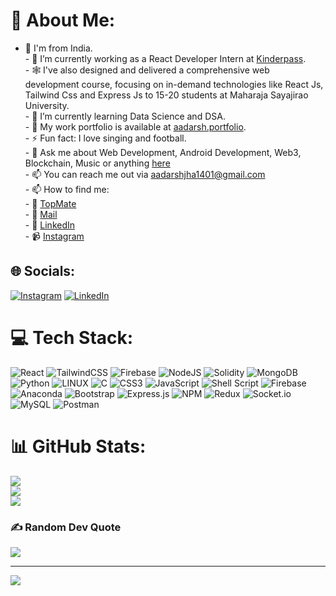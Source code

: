 
<!-- <img width="100%" src="https://i.imgur.com/iXuL1HG.png" height="auto"/>
<h1 align="center">Hi there, I'm <a src="[https://abhishek.id/](https://aadarsh-jha-portfolio.netlify.app/)" target="_blank">Aadarsh</a>! <img src="https://raw.githubusercontent.com/MartinHeinz/MartinHeinz/master/wave.gif" width="30px"></h1>

## About Me

- 🌊 I'm from India.
- 🔭 I’m currently working as an React Developer Intern at [Kinderpass](https://mykinderpass.com).
- 🕸 I've also designed and delivered a comprehensive web development course, focusing on in-demand technologies like React Js, Tailwind Css and Express Js to 15-20 students at Maharaja Sayajirao University.
- 🌱 I’m currently learning Data Science and DSA.
- 📑 My work portfolio is available at [aadarsh.portfolio](https://aadarsh-jha-portfolio.netlify.app/).
- ⚡ Fun fact: I love singing and football.
- 💬 Ask me about Web Development, Android Development, Web3, Blockchain, Music or anything [here](https://topmate.io/aadarsh_jha10)
- 📫 You can reach me out via [aadarshjha1401@gmail.com](mailto:aadarshjha1401@gmail.com)
- 📫 How to find me:
  - 🤙 [TopMate](https://topmate.io/aadarsh_jha10)
  - 📧 [Mail](mailto:aadarshjha1401@gmail.com)
  - 💼 [LinkedIn](https://www.linkedin.com/in/aadarsh-jha-b74330240)
  - 📹 [Instagram](https://www.instagram.com/echo.abhishek/)

<br />

## 🚀 Languages and Tools:

<p align="left">
    <a href="https://developer.mozilla.org/en-US/docs/Web/JavaScript" target="_blank"><img height="35" src="https://raw.githubusercontent.com/github/explore/80688e429a7d4ef2fca1e82350fe8e3517d3494d/topics/javascript/javascript.png"></a>
    <a href="https://www.typescriptlang.org" target="_blank"><img height="35" src="https://raw.githubusercontent.com/github/explore/80688e429a7d4ef2fca1e82350fe8e3517d3494d/topics/typescript/typescript.png"></a>
    <a href="https://vuejs.org" target="_blank"><img height="35" src="https://raw.githubusercontent.com/github/explore/80688e429a7d4ef2fca1e82350fe8e3517d3494d/topics/vue/vue.png"></a>
    <a href="https://reactjs.org/" target="_blank"><img height="35" src="https://raw.githubusercontent.com/github/explore/80688e429a7d4ef2fca1e82350fe8e3517d3494d/topics/react/react.png"></a>
    <a href="https://graphql.org" target="_blank"><img height="35" src="https://raw.githubusercontent.com/github/explore/5c058a388828bb5fde0bcafd4bc867b5bb3f26f3/topics/graphql/graphql.png"></a>
    <a href="https://nodejs.org" target="_blank"><img height="35" src="https://raw.githubusercontent.com/github/explore/80688e429a7d4ef2fca1e82350fe8e3517d3494d/topics/nodejs/nodejs.png"></a>
    <a href="https://www.w3.org/html/" target="_blank"> <img height="35" src="https://img.icons8.com/color/48/000000/html-5.png"/> </a> 
    <a href="https://www.w3schools.com/css/" target="_blank"> <img height="35" src="https://img.icons8.com/color/48/000000/css3.png"/> </a> 
    <a href="https://getbootstrap.com" target="_blank"> <img height="35" src="https://img.icons8.com/color/48/000000/bootstrap.png"/> </a> 
    <a href="https://www.python.org" target="_blank"> <img height="35" src="https://img.icons8.com/color/48/000000/python.png"/> </a> 
    <a style="padding-right:8px;" href="https://www.mysql.com/" target="_blank"> <img height="35" src="https://img.icons8.com/fluent/50/000000/mysql-logo.png"/> </a>
    <a href="https://www.mongodb.com/" target="_blank"> <img height="35" src="https://raw.githubusercontent.com/devicons/devicon/master/icons/mongodb/mongodb-original-wordmark.svg" alt="mongodb" width="48" height="48"/> </a> 
    <a href="https://firebase.google.com/" target="_blank"> <img height="35" src="https://img.icons8.com/color/48/000000/firebase.png"/> </a> 
    <a href="https://postman.com" target="_blank"> <img height="35" src="https://www.vectorlogo.zone/logos/getpostman/getpostman-icon.svg" alt="postman" width="45" height="45"/> </a>   
    <a href="https://git-scm.com/" target="_blank"> <img height="35" src="https://img.icons8.com/color/48/000000/git.png"/> </a>
</p>

<br />

## 📊 My Github Stats

<img alt="Aadarsh Jha's Github Stats" src="https://github-readme-stats.vercel.app/api?username=renji18&show_icons=true&count_private=true&theme=react&hide_border=true&bg_color=0D1117" />
<p align="right"><b>Credits:</b> <a href="https://github.com/anuraghazra/github-readme-stats" target="_blank">Github Readme Stats</a></p>



<br />

## Connect with me:
<p align="left">
  <a href = "https://www.linkedin.com/in/echoabhishek/" target="_blank"><img height="35" src="https://img.icons8.com/fluent/48/000000/linkedin.png"/></a>
  <a href = "https://www.instagram.com/echo.abhishek/" target="_blank"><img height="35" src="https://img.icons8.com/fluent/48/000000/instagram-new.png"/></a> 
</p>-->


# 💫 About Me:
- 🌊 I'm from India.<br>- 🔭 I’m currently working as a React Developer Intern at [Kinderpass](https://mykinderpass.com).<br>- 🕸 I've also designed and delivered a comprehensive web development course, focusing on in-demand technologies like React Js, Tailwind Css and Express Js to 15-20 students at Maharaja Sayajirao University.<br>- 🌱 I’m currently learning Data Science and DSA.<br>- 📑 My work portfolio is available at [aadarsh.portfolio](https://aadarsh-jha-portfolio.netlify.app/).<br>- ⚡ Fun fact: I love singing and football.<br>- 💬 Ask me about Web Development, Android Development, Web3, Blockchain, Music or anything [here](https://topmate.io/aadarsh_jha10)<br>- 📫 You can reach me out via [aadarshjha1401@gmail.com](mailto:aadarshjha1401@gmail.com)<br>- 📫 How to find me:<br>  - 🤙 [TopMate](https://topmate.io/aadarsh_jha10)<br>  - 📧 [Mail](mailto:aadarshjha1401@gmail.com)<br>  - 💼 [LinkedIn](https://www.linkedin.com/in/aadarsh-jha-b74330240)<br>  - 📹 [Instagram](https://www.instagram.com/renji_riverstone/)


## 🌐 Socials:
[![Instagram](https://img.shields.io/badge/Instagram-%23E4405F.svg?logo=Instagram&logoColor=white)](https://instagram.com/https://www.instagram.com/renji_riverstone/) [![LinkedIn](https://img.shields.io/badge/LinkedIn-%230077B5.svg?logo=linkedin&logoColor=white)](https://linkedin.com/in/https://www.linkedin.com/in/aadarsh-jha-b74330240) 

# 💻 Tech Stack:
![React](https://img.shields.io/badge/react-%2320232a.svg?style=for-the-badge&logo=react&logoColor=%2361DAFB) ![TailwindCSS](https://img.shields.io/badge/tailwindcss-%2338B2AC.svg?style=for-the-badge&logo=tailwind-css&logoColor=white) ![Firebase](https://img.shields.io/badge/firebase-%23039BE5.svg?style=for-the-badge&logo=firebase) ![NodeJS](https://img.shields.io/badge/node.js-6DA55F?style=for-the-badge&logo=node.js&logoColor=white) ![Solidity](https://img.shields.io/badge/Solidity-%23363636.svg?style=for-the-badge&logo=solidity&logoColor=white) ![MongoDB](https://img.shields.io/badge/MongoDB-%234ea94b.svg?style=for-the-badge&logo=mongodb&logoColor=white) ![Python](https://img.shields.io/badge/python-3670A0?style=for-the-badge&logo=python&logoColor=ffdd54) ![LINUX](https://img.shields.io/badge/Linux-FCC624?style=for-the-badge&logo=linux&logoColor=black) ![C](https://img.shields.io/badge/c-%2300599C.svg?style=for-the-badge&logo=c&logoColor=white) ![CSS3](https://img.shields.io/badge/css3-%231572B6.svg?style=for-the-badge&logo=css3&logoColor=white) ![JavaScript](https://img.shields.io/badge/javascript-%23323330.svg?style=for-the-badge&logo=javascript&logoColor=%23F7DF1E) ![Shell Script](https://img.shields.io/badge/shell_script-%23121011.svg?style=for-the-badge&logo=gnu-bash&logoColor=white) ![Firebase](https://img.shields.io/badge/firebase-%23039BE5.svg?style=for-the-badge&logo=firebase) ![Anaconda](https://img.shields.io/badge/Anaconda-%2344A833.svg?style=for-the-badge&logo=anaconda&logoColor=white) ![Bootstrap](https://img.shields.io/badge/bootstrap-%23563D7C.svg?style=for-the-badge&logo=bootstrap&logoColor=white) ![Express.js](https://img.shields.io/badge/express.js-%23404d59.svg?style=for-the-badge&logo=express&logoColor=%2361DAFB) ![NPM](https://img.shields.io/badge/NPM-%23000000.svg?style=for-the-badge&logo=npm&logoColor=white) ![Redux](https://img.shields.io/badge/redux-%23593d88.svg?style=for-the-badge&logo=redux&logoColor=white) ![Socket.io](https://img.shields.io/badge/Socket.io-black?style=for-the-badge&logo=socket.io&badgeColor=010101) ![MySQL](https://img.shields.io/badge/mysql-%2300f.svg?style=for-the-badge&logo=mysql&logoColor=white) ![Postman](https://img.shields.io/badge/Postman-FF6C37?style=for-the-badge&logo=postman&logoColor=white)
# 📊 GitHub Stats:
![](https://github-readme-stats.vercel.app/api?username=renji18&theme=dark&hide_border=true&include_all_commits=false&count_private=true)<br/>
![](https://github-readme-streak-stats.herokuapp.com/?user=renji18&theme=dark&hide_border=true)<br/>
![](https://github-readme-stats.vercel.app/api/top-langs/?username=renji18&theme=dark&hide_border=true&include_all_commits=false&count_private=true&layout=compact)

### ✍️ Random Dev Quote
![](https://quotes-github-readme.vercel.app/api?type=horizontal&theme=radical)

---
[![](https://visitcount.itsvg.in/api?id=renji18&icon=2&color=8)](https://visitcount.itsvg.in)

<!-- Proudly created with GPRM ( https://gprm.itsvg.in ) -->

